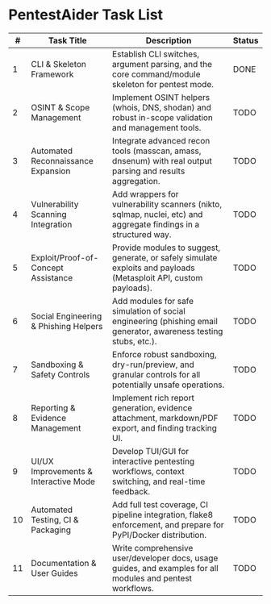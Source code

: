 # PentestAider Task List

| # | Task Title                                   | Description                                                                                                      | Status |
|---|----------------------------------------------|------------------------------------------------------------------------------------------------------------------|--------|
| 1 | CLI & Skeleton Framework                     | Establish CLI switches, argument parsing, and the core command/module skeleton for pentest mode.                 | DONE   |
| 2 | OSINT & Scope Management                     | Implement OSINT helpers (whois, DNS, shodan) and robust in-scope validation and management tools.                | TODO   |
| 3 | Automated Reconnaissance Expansion           | Integrate advanced recon tools (masscan, amass, dnsenum) with real output parsing and results aggregation.        | TODO   |
| 4 | Vulnerability Scanning Integration           | Add wrappers for vulnerability scanners (nikto, sqlmap, nuclei, etc) and aggregate findings in a structured way. | TODO   |
| 5 | Exploit/Proof-of-Concept Assistance          | Provide modules to suggest, generate, or safely simulate exploits and payloads (Metasploit API, custom payloads).| TODO   |
| 6 | Social Engineering & Phishing Helpers        | Add modules for safe simulation of social engineering (phishing email generator, awareness testing stubs, etc.).  | TODO   |
| 7 | Sandboxing & Safety Controls                 | Enforce robust sandboxing, dry-run/preview, and granular controls for all potentially unsafe operations.          | TODO   |
| 8 | Reporting & Evidence Management              | Implement rich report generation, evidence attachment, markdown/PDF export, and finding tracking UI.              | TODO   |
| 9 | UI/UX Improvements & Interactive Mode        | Develop TUI/GUI for interactive pentesting workflows, context switching, and real-time feedback.                  | TODO   |
|10 | Automated Testing, CI & Packaging            | Add full test coverage, CI pipeline integration, flake8 enforcement, and prepare for PyPI/Docker distribution.    | TODO   |
|11 | Documentation & User Guides                  | Write comprehensive user/developer docs, usage guides, and examples for all modules and pentest workflows.        | TODO   |